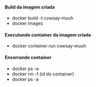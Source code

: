 #### Build da imagem criada

- docker build -t cowsay-muuh
- docker images

#### Executando container da imagem criada

- docker container run cowsay-muuh

#### Encerrando container

- docker ps -a
- docker rm -f (id do container)
- docker ps -a